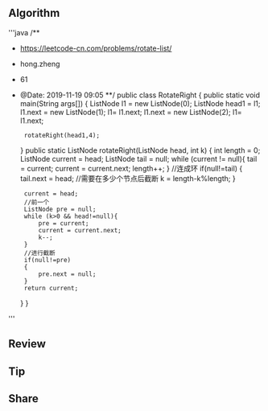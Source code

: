 ## Algorithm
'''java
/**
 * https://leetcode-cn.com/problems/rotate-list/
 * hong.zheng
 * 61
 * @Date: 2019-11-19 09:05
 **/
public class RotateRight {
    public static void main(String args[])
    {
        ListNode l1  = new ListNode(0);
        ListNode head1 = l1;
        l1.next = new ListNode(1);
        l1= l1.next;
        l1.next = new ListNode(2);
        l1= l1.next;

        rotateRight(head1,4);

    }
    public static ListNode rotateRight(ListNode head, int k) {
        int length = 0;
        ListNode current = head;
        ListNode tail = null;
        while (current != null){
            tail = current;
            current = current.next;
            length++;
        }
        //连成环
        if(null!=tail)
        {
            tail.next = head;
            //需要在多少个节点后截断
            k = length-k%length;
        }


        current = head;
        //前一个
        ListNode pre = null;
        while (k>0 && head!=null){
            pre = current;
            current = current.next;
            k--;
        }
        //进行截断
        if(null!=pre)
        {
            pre.next = null;
        }
        return current;
    }
}

'''
## Review
## Tip
## Share
